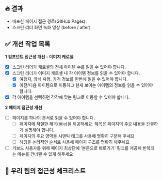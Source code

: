 ## 🔥 결과

<!-- 개선 작업 후 모바일 낭독기를 사용해서 미션 페이지를 읽어보세요 -->

- 배포한 페이지 접근 경로(GitHub Pages):
- 스크린 리더 화면 녹화 영상 (before / after)

## ✅ 개선 작업 목록

<!-- 각 요구 사항을 위해 어떤 부분을 고민/학습해보았고, 결과적으로 어떤 개선 작업을 진행했는지 적어주세요-->

**1 컴포넌트 접근성 개선 - 이미지 캐로셀**

- [x] 스크린 리더가 캐로셀의 전체 아이템 수를 읽을 수 있어야 합니다.
- [x] 스크린 리더가 이미지 캐로셀 내 각 아이템 정보를 읽을 수 있어야 합니다.
  - [x] 여행지, 좌석 유형, 가격 정보를 한번에 읽을 수 있어야 합니다.
  - [x] 이전/다음 아이템으로 이동하고 현재 보이는 아이템의 정보를 읽을 수 있어야 합니다.
- [x] 각 아이템을 선택하면 각각에 맞는 링크로 이동할 수 있어야 합니다.

**2 페이지 접근성 개선**

- [ ] 페이지를 하나의 문서로 읽을 수 있어야 합니다.
  - [ ] 페이지에 적절한 제목(title)을 제공하세요. 제목은 페이지의 주요 내용을 간결하게 설명해야 합니다.
  - [ ] 페이지의 주요 영역을 시맨틱 태그를 사용해 명확히 구분해 주세요
  - [ ] 헤딩을 논리적인 순서로 사용해 페이지 구조를 명확히 해주세요
- [ ] 키보드 사용자를 위해 페이지 최상단에 '본문으로 바로가기' 링크를 제공해 반복되는 메뉴를 건너뛸 수 있게 해주세요

## 🧐 우리 팀의 접근성 체크리스트

<!--
우리 서비스에서 이런 부분의 접근성은 챙겨봐야겠다! 하는 체크리스트 v1을 만들고, 리뷰어와 의견을 나눠보세요
- 우리 팀 서비스에서 가장 중요하고 자주 사용되는 기능 플로우 1개를 선택하고 간단히 나열해 주세요 (예: 로그인 → 상품 검색 → 상품 선택 → 장바구니 추가 → 결제)
- 해당 플로우의 각 단계에 대해 다음 질문을 생각해 보세요.
  - 1. 화면을 볼 수 없는 사용자가 이 단계를 완료할 수 있는가?
  - 2. 이 단계에서 제공하는 정보나 지시 사항이 모든 사용자에게 명확한가?
- 질문에 대해 팀원들과 의견을 나눠본 것을 바탕으로, 우리 팀만의 접근성 체크리스트 v1을 만들고 리뷰어와 의견을 나눠보세요. (예: "모든 이미지에 적절한 대체 텍스트가 제공되는가?")
-->
